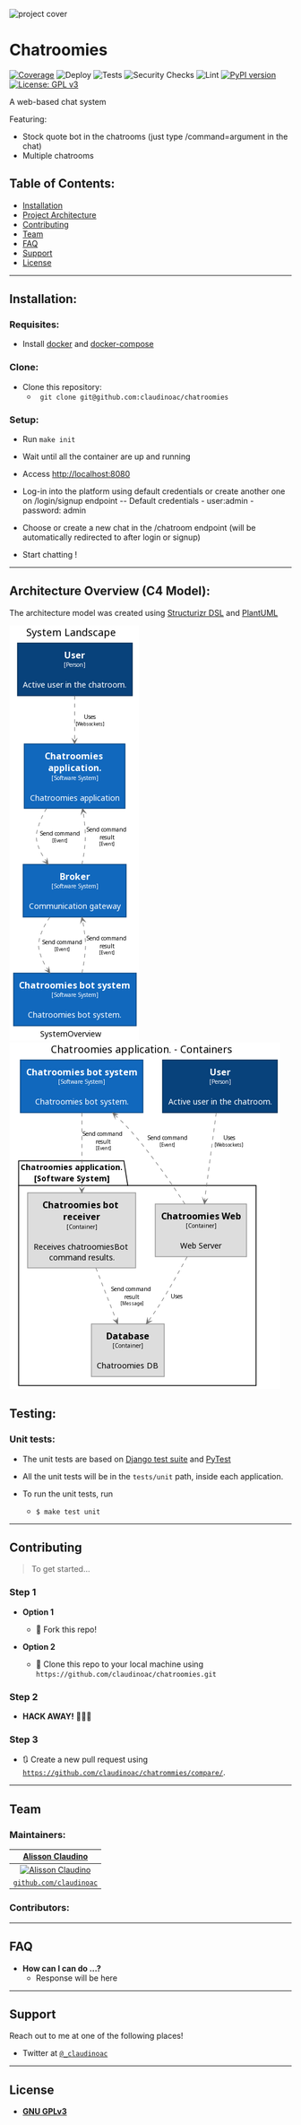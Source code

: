 ![project cover](.static/cover.jpg)

# Chatroomies

[![Coverage](https://codecov.io/gh/claudinoac/chatrommies/branch/master/graph/badge.svg)](https://codecov.io/gh/claudinoac/chatroomies)
![Deploy](https://github.com/claudinoac/chatroomies/workflows/Deploy/badge.svg)
![Tests](https://github.com/claudinoac/chatroomies/workflows/Tests/badge.svg?branch=dev)
![Security Checks](https://github.com/claudinoac/chatroomies/workflows/Security/badge.svg?branch=dev)
![Lint](https://github.com/claudinoac/chatroomies/workflows/Lint/badge.svg?branch=dev)
[![PyPI version](https://badge.fury.io/py/chatroomies.svg)](https://badge.fury.io/py/chatroomies)
[![License: GPL v3](https://img.shields.io/badge/License-GPLv3-blue.svg)](https://www.gnu.org/licenses/gpl-3.0)

A web-based chat system

Featuring:

- Stock quote bot in the chatrooms (just type /command=argument in the chat)
- Multiple chatrooms


## Table of Contents:


- [Installation](#installation)
- [Project Architecture](#architecture)
- [Contributing](#contributing)
- [Team](#team)
- [FAQ](#faq)
- [Support](#support)
- [License](#license)

---

## Installation:

### Requisites:
- Install [docker](https://www.docker.com/products/docker-desktop) and [docker-compose](https://docs.docker.com/compose/install/)


### Clone:

- Clone this repository:
	- ` git clone git@github.com:claudinoac/chatroomies`

### Setup:

- Run `make init`
- Wait until all the container are up and running


- Access [http://localhost:8080](http://localhost:8080')

- Log-in into the platform using default credentials or create another one on /login/signup endpoint
-- Default credentials - user:admin - password: admin

- Choose or create a new chat in the /chatroom endpoint (will be automatically redirected to after login or signup)
- Start chatting ! 

---

## Architecture Overview (C4 Model):

The architecture model was created using [Structurizr DSL](https://github.com/structurizr/dsl) and [PlantUML](https://plantuml.com)

![system-perspective](architecture-models/SystemPerspective.png)
![application-perspective](architecture-models/ApplicationPerspective.png)


## Testing:


### Unit tests:

- The unit tests are based on [Django test suite](https://docs.djangoproject.com/en/3.0/topics/testing/) and [PyTest]()
	
- All the unit tests will be in the `tests/unit` path, inside each application. 
- To run the unit tests, run 
	- ```$ make test unit```

---

## Contributing

> To get started...

### Step 1

- **Option 1**
    - 🍴 Fork this repo!

- **Option 2**
    - 👯 Clone this repo to your local machine using `https://github.com/claudinoac/chatroomies.git`

### Step 2

- **HACK AWAY!** 🔨🔨🔨

### Step 3

- 🔃 Create a new pull request using <a href="https://github.com/claudinoac/chatroomies/compare/" target="_blank">`https://github.com/claudinoac/chatrommies/compare/`</a>.

---

## Team

### Maintainers:
| <a href="http://github.com/claudinoac" target="_blank">**Alisson Claudino**</a>|
| :---: |
| [![Alisson Claudino](https://avatars3.githubusercontent.com/u/23270841?s=200&v=4)](http://fvcproductions.com)  |
| <a href="http://github.com/fvcproductions" target="_blank">`github.com/claudinoac`</a> |

### Contributors:
---

## FAQ

- **How can I can do ...?**
    - Response will be here

---

## Support

Reach out to me at one of the following places!

- Twitter at <a href="http://twitter.com/_claudinoac" target="_blank">`@_claudinoac`</a>

---

## License

- **[GNU GPLv3](https://www.gnu.org/licenses/gpl-3.0.en.html)**

